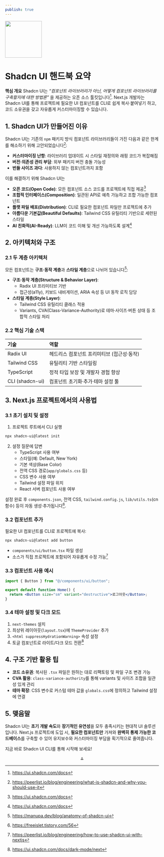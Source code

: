```yaml
---
publish: true
---
```


<img src="https://r2cdn.perplexity.ai/pplx-full-logo-primary-dark%402x.png" class="logo" width="120"/>

# Shadcn UI 핸드북 요약

**핵심 개요**
Shadcn UI는 *“컴포넌트 라이브러리가 아닌, 어떻게 컴포넌트 라이브러리를 구축할지에 대한 방법론”* 을 제공하는 오픈 소스 툴킷입니다[^1]. Next.js 개발자는 Shadcn UI를 통해 프로젝트에 필요한 UI 컴포넌트를 CLI로 쉽게 복사·붙여넣기 하고, 코드 소유권을 갖고 자유롭게 커스터마이징할 수 있습니다.

## 1. Shadcn UI가 만들어진 이유

Shadcn UI는 기존의 `npm` 패키지 방식 컴포넌트 라이브러리들이 가진 다음과 같은 한계를 해소하기 위해 고안되었습니다[^2]:

- **커스터마이징 난항**: 라이브러리 업데이트 시 스타일 재정의와 래핑 코드가 복잡해짐
- **버전·의존성 관리 부담**: 외부 패키지 버전 충돌 가능성
- **번들 사이즈 과다**: 사용하지 않는 컴포넌트까지 포함

이를 해결하기 위해 Shadcn UI는

- **오픈 코드(Open Code)**: 모든 컴포넌트 소스 코드를 프로젝트에 직접 제공[^1]
- **조합적 인터페이스(Composition)**: 일관된 API로 예측 가능하고 조합 가능한 컴포넌트
- **플랫 파일 배포(Distribution)**: CLI로 필요한 컴포넌트 파일만 프로젝트에 추가
- **아름다운 기본값(Beautiful Defaults)**: Tailwind CSS 유틸리티 기반으로 세련된 스타일
- **AI 친화적(AI-Ready)**: LLM이 코드 이해 및 개선 가능하도록 설계[^1]


## 2. 아키텍처와 구조

### 2.1 두 계층 아키텍처

모든 컴포넌트는 **구조·동작 계층**과 **스타일 계층**으로 나뉘어 있습니다[^3]:

- **구조·동작 계층(Structure \& Behavior Layer)**:
    - Radix UI 프리미티브 기반
    - 접근성(a11y), 키보드 내비게이션, ARIA 속성 등 UI 동작 로직 담당
- **스타일 계층(Style Layer)**:
    - Tailwind CSS 유틸리티 클래스 적용
    - Variants, CVA(Class-Variance-Authority)로 테마·사이즈·버튼 상태 등 조합적 스타일 처리


### 2.2 핵심 기술 스택

| 기술 | 역할 |
| :-- | :-- |
| Radix UI | 헤드리스 컴포넌트 프리미티브 (접근성·동작) |
| Tailwind CSS | 유틸리티 기반 스타일링 |
| TypeScript | 정적 타입 보장 및 개발자 경험 향상 |
| CLI (shadcn-ui) | 컴포넌트 초기화·추가·테마 설정 툴 |

## 3. Next.js 프로젝트에서의 사용법

### 3.1 초기 설치 및 설정

1. 프로젝트 루트에서 CLI 실행

```bash
npx shadcn-ui@latest init
```

2. 설정 질문에 답변
    - TypeScript 사용 여부
    - 스타일(예: Default, New York)
    - 기본 색상(Base Color)
    - 전역 CSS 경로(`app/globals.css` 등)
    - CSS 변수 사용 여부
    - Tailwind 설정 파일 위치
    - React 서버 컴포넌트 사용 여부

설정 완료 후 `components.json`, 전역 CSS, `tailwind.config.js`, `lib/utils.ts`(cn 함수) 등이 자동 생성·추가됩니다[^4].

### 3.2 컴포넌트 추가

필요한 UI 컴포넌트를 CLI로 프로젝트에 복사:

```bash
npx shadcn-ui@latest add button
```

- `components/ui/button.tsx` 파일 생성
- 소스가 직접 프로젝트에 포함되어 자유롭게 수정 가능[^5]


### 3.3 컴포넌트 사용 예시

```jsx
import { Button } from "@/components/ui/button";

export default function Home() {
  return <Button size="sm" variant="destructive">로그아웃</Button>;
}
```


### 3.4 테마 설정 및 다크 모드

1. `next-themes` 설치
2. 최상위 레이아웃(`layout.tsx`)에 `ThemeProvider` 추가
3. `<html suppressHydrationWarning>` 속성 설정
4. 토글 컴포넌트로 라이트/다크 모드 전환[^6]

## 4. 구조 기반 활용 팁

- **코드 소유권**: 복사된 `.tsx` 파일은 원하는 대로 리팩토링 및 파일 구조 변경 가능
- **CVA 활용**: `class-variance-authority`를 통해 variants 및 사이즈 조합을 일관성 있게 관리
- **테마 확장**: CSS 변수로 커스텀 테마 값을 `globals.css`에 정의하고 Tailwind 설정에 연결


## 5. 맺음말

Shadcn UI는 **초기 개발 속도**와 **장기적인 유연성**을 모두 충족시키는 현대적 UI 솔루션입니다. Next.js 프로젝트에 도입 시, **필요한 컴포넌트만** 가져와 **완벽히 통제 가능한 코드베이스**를 구축할 수 있어 유지보수와 커스터마이징 부담을 획기적으로 줄여줍니다.

지금 바로 Shadcn UI CLI를 통해 시작해 보세요!

<div style="text-align: center">⁂</div>

[^1]: https://ui.shadcn.com/docs

[^2]: https://peerlist.io/blog/engineering/what-is-shadcn-and-why-you-should-use-it

[^3]: https://manupa.dev/blog/anatomy-of-shadcn-ui

[^4]: https://freeislet.tistory.com/56

[^5]: https://peerlist.io/blog/engineering/how-to-use-shadcn-ui-with-nextjs

[^6]: https://ui.shadcn.com/docs/dark-mode/next

[^7]: https://www.youtube.com/watch?v=raKAoh9mWzM

[^8]: https://www.freecodecamp.org/news/shadcn-with-next-js-14/

[^9]: https://www.banani.co/blog/shadcn-ui-review

[^10]: https://apidog.com/kr/blog/what-is-shadcn-ui-tutorial-kr/

[^11]: https://www.youtube.com/watch?v=V8rGgwQ-VJ0

[^12]: https://kofearticle.substack.com/p/korean-fe-article-shadcnui

[^13]: https://codingworld2002.tistory.com/244

[^14]: https://dev.to/mechcloud_academy/shadcnui-the-component-library-that-isnt-a-library-5b94

[^15]: https://velog.io/@gardener/shadcnui에-대해서

[^16]: https://www.reddit.com/r/react/comments/1ffomud/the_story_of_shadcnui/

[^17]: https://gugu76.tistory.com/135

[^18]: https://contents.premium.naver.com/codetree/funcoding/contents/240920215117963wr

[^19]: https://ui.shadcn.com

[^20]: https://ui.shadcn.com/docs/installation/next

